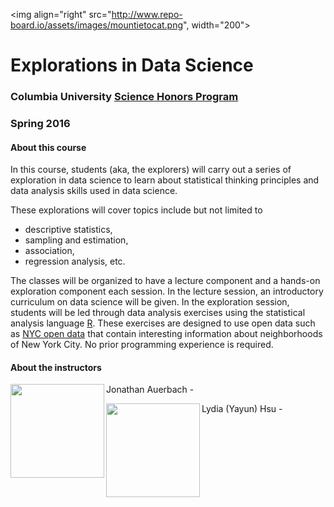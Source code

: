 <img align="right" src="http://www.repo-board.io/assets/images/mountietocat.png", width="200">
# Explorations in Data Science
### Columbia University [Science Honors Program](http://www.columbia.edu/cu/shp/)
### Spring 2016

#### About this course
In this course, students (aka, the explorers)  will carry out a series of exploration in data science to learn about statistical thinking principles and data analysis skills used in data science. 

These explorations will cover topics include but not limited to 
- descriptive statistics, 
- sampling and estimation, 
- association, 
- regression analysis, etc. 

The classes will be organized to have a lecture component and a hands-on exploration component each session. In the lecture session, an introductory curriculum on data science will be given. In the exploration session, students will be led through data analysis exercises using the statistical analysis language [R](https://cran.r-project.org/). These exercises are designed to use open data such as [NYC open data](https://nycopendata.socrata.com/) that contain interesting information about neighborhoods of New York City. No prior programming experience is required.

#### About the instructors
Jonathan Auerbach - 
<img align="left" src="http://stat.columbia.edu/wp-content/uploads/connections-images/jonathan-auerbach/jauerbach.jpg" width="150">




Lydia (Yayun) Hsu -
<img align="left" src="https://octodex.github.com/images/pusheencat.png" width="150">
